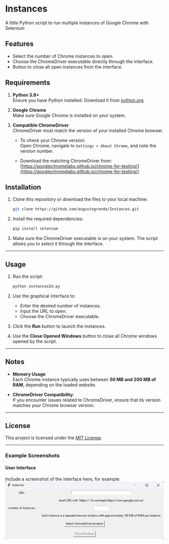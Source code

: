 # Instances
A little Python script to run multiple instances of Google Chrome with Selenium 

## Features
- Select the number of Chrome instances to open.
- Choose the ChromeDriver executable directly through the interface.
- Button to close all open instances from the interface.

## Requirements

1. **Python 3.8+**  
   Ensure you have Python installed. Download it from [python.org](https://www.python.org/downloads/).

2. **Google Chrome**  
   Make sure Google Chrome is installed on your system.  

3. **Compatible ChromeDriver**  
   ChromeDriver must match the version of your installed Chrome browser.  
   - To check your Chrome version:  
     Open Chrome, navigate to `Settings > About Chrome`, and note the version number.

   - Download the matching ChromeDriver from:  
     [https://googlechromelabs.github.io/chrome-for-testing/](https://googlechromelabs.github.io/chrome-for-testing/)


## Installation

1. Clone this repository or download the files to your local machine:
   ```bash
   git clone https://github.com/augustogronda/Instances.git
   ```
2. Install the required dependencies:
   ```bash
   pip install selenium
   ```
3. Make sure the ChromeDriver executable is on your system. The script allows you to select it through the interface.

---

## Usage

1. Run the script:
   ```bash
   python instancesIU.py
   ```
2. Use the graphical interface to:
   - Enter the desired number of instances.
   - Input the URL to open.
   - Choose the ChromeDriver executable.

3. Click the **Run** button to launch the instances.

4. Use the **Close Opened Windows** button to close all Chrome windows opened by the script.

---

## Notes

- **Memory Usage**:  
  Each Chrome instance typically uses between **50 MB and 200 MB of RAM**, depending on the loaded website.

- **ChromeDriver Compatibility**:  
  If you encounter issues related to ChromeDriver, ensure that its version matches your Chrome browser version.

---

## License

This project is licensed under the [MIT License](LICENSE).

---

### Example Screenshots

#### User Interface
Include a screenshot of the interface here, for example:
![User Interface](./images/Instancesimage.jpg
)
